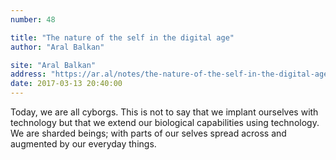 ```yaml
---
number: 48

title: "The nature of the self in the digital age"
author: "Aral Balkan"

site: "Aral Balkan"
address: "https://ar.al/notes/the-nature-of-the-self-in-the-digital-age/"
date: 2017-03-13 20:40:00
---
```


Today, we are all cyborgs. This is not to say that we implant ourselves with technology but that we extend our biological capabilities using technology. We are sharded beings; with parts of our selves spread across and augmented by our everyday things.
